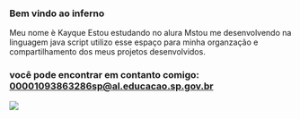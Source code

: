 ### Bem vindo ao inferno
Meu nome è Kayque
Estou estudando no alura
Mstou me desenvolvendo na linguagem java script
utilizo esse espaço para minha organzação e compartilhamento dos meus projetos desenvolvidos.
### você pode encontrar em contanto comigo: 00001093863286sp@al.educacao.sp.gov.br
![](https://media1.tenor.com/m/MCBkr6dWLkUAAAAd/corinthians-rodrigo-garro.gif)
